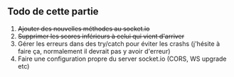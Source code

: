 ## Todo de cette partie


1. ~~Ajouter des nouvelles méthodes au socket.io~~
2. ~~Supprimer les scores inférieurs à celui qui vient d'arriver~~
3. Gérer les erreurs dans des try/catch pour éviter les crashs (j'hésite à faire ça, normalement il devrait pas y avoir d'erreur)
4. Faire une configuration propre du server socket.io (CORS, WS upgrade etc)